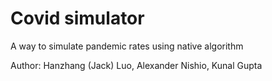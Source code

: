 # Covid simulator

A way to simulate pandemic rates using native algorithm

Author: Hanzhang (Jack) Luo, Alexander Nishio, Kunal Gupta
